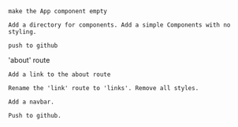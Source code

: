 `make the App component empty`

`Add a directory for components. Add a simple Components with no styling.`

`push to github`

'about' route

`Add a link to the about route`

`Rename the 'link' route to 'links'. Remove all styles.`

`Add a navbar.`

`Push to github.`
